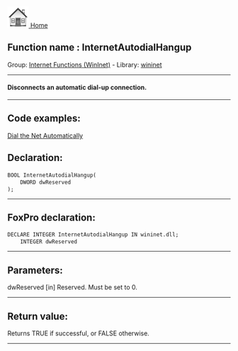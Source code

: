[<img src="../../images/home.png"> Home ](https://github.com/VFPX/Win32API)  

## Function name : InternetAutodialHangup
Group: [Internet Functions (WinInet)](../../functions_group.md#Internet_Functions_(WinInet))  -  Library: [wininet](../../../libraries.md#wininet)  
***  


#### Disconnects an automatic dial-up connection.
***  


## Code examples:
[Dial the Net Automatically](../../samples/sample_140.md)  

## Declaration:
```foxpro  
BOOL InternetAutodialHangup(
	DWORD dwReserved
);  
```  
***  


## FoxPro declaration:
```foxpro  
DECLARE INTEGER InternetAutodialHangup IN wininet.dll;
	INTEGER dwReserved  
```  
***  


## Parameters:
dwReserved
[in] Reserved. Must be set to 0.  
***  


## Return value:
Returns TRUE if successful, or FALSE otherwise.  
***  

